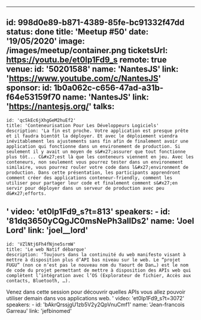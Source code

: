 ---
id: 998d0e89-b871-4389-85fe-bc91332f47dd
status: done
title: 'Meetup #50'
date: '19/05/2020'
image: /images/meetup/container.png
ticketsUrl: https://youtu.be/et0Ip1Fd9_s
remote: true
venue:
  id: '50201588'
  name: 'NantesJS'
  link: 'https://www.youtube.com/c/NantesJS'
sponsor:
    id: 1b0a062c-c656-47ad-a31b-f64e53159f70
    name: 'NantesJS'
    link: 'https://nantesjs.org/'
talks:
  -
    id: 'qcSkEc6jXhgGeM2huEf2'
    title: 'Conteneurisation Pour Les Développeurs Logiciels'
    description: 'La fin est proche. Votre application est presque prête et il faudra bientôt la déployer. Et avec le déploiement viendra inévitablement les ajustements sans fin afin de finalement avoir une application qui fonctionne dans un environement de production. Si seulement il y avait un moyen de s&#x27;assurer que tout fonctionne plus tôt... C&#x27;est là que les conteneurs viennent en jeu. Avec les conteneurs, non seulement vous pourrez tester dans un environement similaire, vous pourrez rouler votre code dans l&#x27;environment de production. Dans cette présentation, les participants apprendront comment créer des applications conteneur-friendly, comment les utiliser pour partager leur code et finalement comment s&#x27;en servir pour déployer dans un serveur de production avec peu d&#x27;efforts.

'
    video: 'et0Ip1Fd9_s?t=813'
    speakers:
      -
          id: '81dq3650yCQgJC0msNePh3alIDs2'
          name: 'Joel Lord'
          link: 'joel__lord'
  -
    id: 'VZlNtj6Fh4fNjne5srmW'
    title: 'Le web Natif débarque'
    description: 'Toujours dans la continuité du web manifesto visant à mettre à disposition plus d’API bas niveau sur le web. Le “projet FUGU” (non ce n’est pas le nouveau nom du Yaourt de Dan…) est le nom de code du projet permettant de mettre à disposition des APIs web qui complètent l’intégration avec l’OS (Explorateur de fichier, Accès aux contacts, Bluetooth, …).

Venez dans cette session pour découvrir quelles APIs vous allez pouvoir utiliser demain dans vos applications web.
'
    video: 'et0Ip1Fd9_s?t=3072'
    speakers:
      -
          id: 'bAkrQrssjgU1zb5V2y2QpVnuCmf1'
          name: 'Jean-francois Garreau'
          link: 'jefbinomed'
